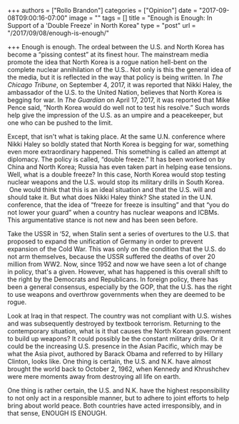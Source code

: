 +++
authors = ["Rollo Brandon"]
categories = ["Opinion"]
date = "2017-09-08T09:00:16-07:00"
image = ""
tags = []
title = "Enough is Enough: In Support of a 'Double Freeze' in North Korea"
type = "post"
url = "/2017/09/08/enough-is-enough/"

+++
Enough is enough. The ordeal between the U.S. and North Korea has become a “pissing contest” at its finest hour. The mainstream media promote the idea that North Korea is a rogue nation hell-bent on the complete nuclear annihilation of the U.S.. Not only is this the general idea of the media, but it is reflected in the way that policy is being written. In _The Chicago Tribune_, on September 4, 2017, it was reported that Nikki Haley, the ambassador of the U.S. to the United Nation, believes that North Korea is begging for war. In _The Guardian_ on April 17, 2017, it was reported that Mike Pence said, “North Korea would do well not to test his resolve.” Such words help give the impression of the U.S. as an umpire and a peacekeeper, but one who can be pushed to the limit. 

Except, that isn't what is taking place. At the same U.N. conference where Nikki Haley so boldly stated that North Korea is begging for war, something even more extraordinary happened. This something is called an attempt at diplomacy. The policy is called, “double freeze.” It has been worked on by China and North Korea; Russia has even taken part in helping ease tensions. Well, what is a double freeze? In this case, North Korea would stop testing nuclear weapons and the U.S. would stop its military drills in South Korea.  One would think that this is an ideal situation and that the U.S. will and should take it. But what does Nikki Haley think? She stated in the U.N. conference, that the idea of “freeze for freeze is insulting” and that “you do not lower your guard” when a country has nuclear weapons and ICBMs. This argumentative stance is not new and has been seen before. 

Take the USSR in ‘52, when Stalin sent a series of overtures to the U.S. that proposed to expand the unification of Germany in order to prevent expansion of the Cold War. This was only on the condition that the U.S. do not arm themselves, because the USSR suffered the deaths of over 20 million from WW2. Now, since 1952 and now we have seen a lot of change in policy, that's a given. However, what has happened is this overall shift to the right by the Democrats and Republicans. In foreign policy, there has been a general consensus, especially by the GOP, that the U.S. has the right to use weapons and overthrow governments when they are deemed to be rogue.

Look at Iraq in that respect. The country was not compliant with U.S. wishes and was subsequently destroyed by textbook terrorism. Returning to the contemporary situation, what is it that causes the North Korean government to build up weapons? It could possibly be the constant military drills. Or it could be the increasing U.S. presence in the Asian Pacific, which may be what the Asia pivot, authored by Barack Obama and referred to by Hillary Clinton, looks like. One thing is certain, the U.S. and N.K. have almost brought the world back to October 2, 1962, when Kennedy and Khrushchev were mere moments away from destroying all life on earth.

One thing is rather certain, the U.S. and N.K. have the highest responsibility to not only act in a responsible manner, but to adhere to joint efforts to help bring about world peace. Both countries have acted irresponsibly, and in that sense, ENOUGH IS ENOUGH.
